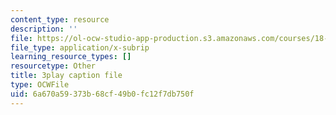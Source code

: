 ```yaml
---
content_type: resource
description: ''
file: https://ol-ocw-studio-app-production.s3.amazonaws.com/courses/18-06sc-linear-algebra-fall-2011/6a670a59373b68cf49b0fc12f7db750f_3cMyj8EKFGo.srt
file_type: application/x-subrip
learning_resource_types: []
resourcetype: Other
title: 3play caption file
type: OCWFile
uid: 6a670a59-373b-68cf-49b0-fc12f7db750f
---
```

